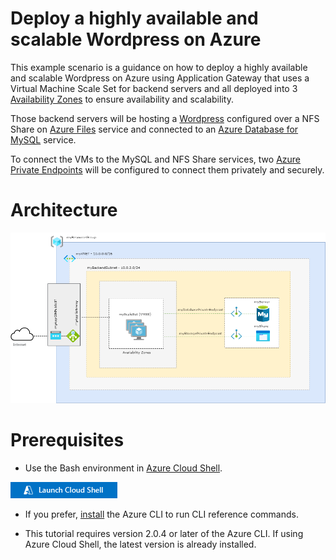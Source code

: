 # Deploy a highly available and scalable Wordpress on Azure

This example scenario is a guidance on how to deploy a highly available and scalable Wordpress on Azure using Application Gateway that uses a Virtual Machine Scale Set for backend servers and all deployed into 3 [Availability Zones](https://docs.microsoft.com/en-us/azure/availability-zones/az-overview#availability-zones) to ensure availability and scalability.

Those backend servers will be hosting a [Wordpress](https://wordpress.com/) configured over a NFS Share on [Azure Files](https://docs.microsoft.com/en-us/azure/storage/files/storage-files-introduction) service and connected to an [Azure Database for MySQL](https://docs.microsoft.com/en-us/azure/mysql/overview) service.

To connect the VMs to the MySQL and NFS Share services, two [Azure Private Endpoints](https://docs.microsoft.com/en-us/azure/private-link/private-endpoint-overview) will be configured to connect them privately and securely.

# Architecture

![appgw-wordpress.png](appgw-wordpress.png)

# Prerequisites

* Use the Bash environment in [Azure Cloud Shell](https://docs.microsoft.com/en-us/azure/cloud-shell/quickstart).

[![launch-cloud-shell.png)](launch-cloud-shell.png)](http://shell.azure.com/)

* If you prefer, [install](https://docs.microsoft.com/en-us/cli/azure/install-azure-cli) the Azure CLI to run CLI reference commands.

* This tutorial requires version 2.0.4 or later of the Azure CLI. If using Azure Cloud Shell, the latest version is already installed.
